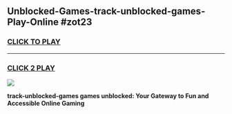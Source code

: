 
## Unblocked-Games-track-unblocked-games-Play-Online #zot23
<h3>
<a href="https://news.freeplayer.one?title=track-unblocked-games&ref=3">CLICK TO PLAY</a></h3>
<hr>

<h3>
<a href="https://news.freeplayer.one?title=track-unblocked-games&ref=3">CLICK 2 PLAY</a>
  
</h3>

<a href="https://news.freeplayer.one?title=track-unblocked-games&ref=3"><img src="https://clearcache.store/games.png"></a>


**track-unblocked-games games unblocked: Your Gateway to Fun and Accessible Online Gaming**
